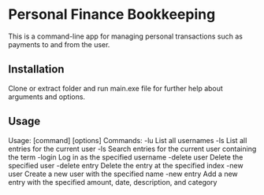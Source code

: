 # Personal Finance Bookkeeping

This is a command-line app for managing personal transactions such as payments to and from the user.

## Installation

Clone or extract folder and run main.exe file for further help about arguments and options.



## Usage

Usage: <exe> [command] [options]
Commands:
  -lu                      List all usernames
  -ls                      List all entries for the current user
  -ls <keyword>            Search entries for the current user containing the term
  -login <username>        Log in as the specified username
  -delete user <username>  Delete the specified user
  -delete entry <index>    Delete the entry at the specified index
  -new user <username>     Create a new user with the specified name
  -new entry <amount> <transactor> <date> <category>
                        Add a new entry with the specified amount, date, description, and category
